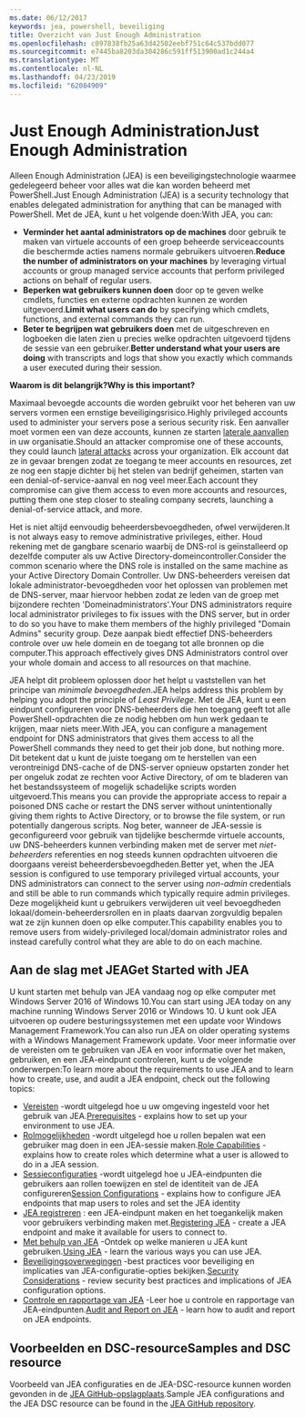 ```yaml
---
ms.date: 06/12/2017
keywords: jea, powershell, beveiliging
title: Overzicht van Just Enough Administration
ms.openlocfilehash: c097838fb25a63d42502eebf751c64c537bdd077
ms.sourcegitcommit: e7445ba8203da304286c591ff513900ad1c244a4
ms.translationtype: MT
ms.contentlocale: nl-NL
ms.lasthandoff: 04/23/2019
ms.locfileid: "62084909"
---
```

# <a name="just-enough-administration"></a><span data-ttu-id="8bb4a-103">Just Enough Administration</span><span class="sxs-lookup"><span data-stu-id="8bb4a-103">Just Enough Administration</span></span>

<span data-ttu-id="8bb4a-104">Alleen Enough Administration (JEA) is een beveiligingstechnologie waarmee gedelegeerd beheer voor alles wat die kan worden beheerd met PowerShell.</span><span class="sxs-lookup"><span data-stu-id="8bb4a-104">Just Enough Administration (JEA) is a security technology that enables delegated administration for anything that can be managed with PowerShell.</span></span>
<span data-ttu-id="8bb4a-105">Met de JEA, kunt u het volgende doen:</span><span class="sxs-lookup"><span data-stu-id="8bb4a-105">With JEA, you can:</span></span>

- <span data-ttu-id="8bb4a-106">**Verminder het aantal administrators op de machines** door gebruik te maken van virtuele accounts of een groep beheerde serviceaccounts die beschermde acties namens normale gebruikers uitvoeren.</span><span class="sxs-lookup"><span data-stu-id="8bb4a-106">**Reduce the number of administrators on your machines** by leveraging virtual accounts or group managed service accounts that perform privileged actions on behalf of regular users.</span></span>
- <span data-ttu-id="8bb4a-107">**Beperken wat gebruikers kunnen doen** door op te geven welke cmdlets, functies en externe opdrachten kunnen ze worden uitgevoerd.</span><span class="sxs-lookup"><span data-stu-id="8bb4a-107">**Limit what users can do** by specifying which cmdlets, functions, and external commands they can run.</span></span>
- <span data-ttu-id="8bb4a-108">**Beter te begrijpen wat gebruikers doen** met de uitgeschreven en logboeken die laten zien u precies welke opdrachten uitgevoerd tijdens de sessie van een gebruiker.</span><span class="sxs-lookup"><span data-stu-id="8bb4a-108">**Better understand what your users are doing** with transcripts and logs that show you exactly which commands a user executed during their session.</span></span>

<span data-ttu-id="8bb4a-109">**Waarom is dit belangrijk?**</span><span class="sxs-lookup"><span data-stu-id="8bb4a-109">**Why is this important?**</span></span>

<span data-ttu-id="8bb4a-110">Maximaal bevoegde accounts die worden gebruikt voor het beheren van uw servers vormen een ernstige beveiligingsrisico.</span><span class="sxs-lookup"><span data-stu-id="8bb4a-110">Highly privileged accounts used to administer your servers pose a serious security risk.</span></span>
<span data-ttu-id="8bb4a-111">Een aanvaller moet vormen een van deze accounts, kunnen ze starten [laterale aanvallen](http://aka.ms/pth) in uw organisatie.</span><span class="sxs-lookup"><span data-stu-id="8bb4a-111">Should an attacker compromise one of these accounts, they could launch [lateral attacks](http://aka.ms/pth) across your organization.</span></span>
<span data-ttu-id="8bb4a-112">Elk account dat ze in gevaar brengen zodat ze toegang te meer accounts en resources, zet ze nog een stapje dichter bij het stelen van bedrijf geheimen, starten van een denial-of-service-aanval en nog veel meer.</span><span class="sxs-lookup"><span data-stu-id="8bb4a-112">Each account they compromise can give them access to even more accounts and resources, putting them one step closer to stealing company secrets, launching a denial-of-service attack, and more.</span></span>

<span data-ttu-id="8bb4a-113">Het is niet altijd eenvoudig beheerdersbevoegdheden, ofwel verwijderen.</span><span class="sxs-lookup"><span data-stu-id="8bb4a-113">It is not always easy to remove administrative privileges, either.</span></span>
<span data-ttu-id="8bb4a-114">Houd rekening met de gangbare scenario waarbij de DNS-rol is geïnstalleerd op dezelfde computer als uw Active Directory-domeincontroller.</span><span class="sxs-lookup"><span data-stu-id="8bb4a-114">Consider the common scenario where the DNS role is installed on the same machine as your Active Directory Domain Controller.</span></span>
<span data-ttu-id="8bb4a-115">Uw DNS-beheerders vereisen dat lokale administrator-bevoegdheden voor het oplossen van problemen met de DNS-server, maar hiervoor hebben zodat ze leden van de groep met bijzondere rechten 'Domeinadministrators'.</span><span class="sxs-lookup"><span data-stu-id="8bb4a-115">Your DNS administrators require local administrator privileges to fix issues with the DNS server, but in order to do so you have to make them members of the highly privileged "Domain Admins" security group.</span></span>
<span data-ttu-id="8bb4a-116">Deze aanpak biedt effectief DNS-beheerders controle over uw hele domein en de toegang tot alle bronnen op die computer.</span><span class="sxs-lookup"><span data-stu-id="8bb4a-116">This approach effectively gives DNS Administrators control over your whole domain and access to all resources on that machine.</span></span>

<span data-ttu-id="8bb4a-117">JEA helpt dit probleem oplossen door het helpt u vaststellen van het principe van *minimale bevoegdheden*.</span><span class="sxs-lookup"><span data-stu-id="8bb4a-117">JEA helps address this problem by helping you adopt the principle of *Least Privilege*.</span></span>
<span data-ttu-id="8bb4a-118">Met de JEA, kunt u een eindpunt configureren voor DNS-beheerders die hen toegang geeft tot alle PowerShell-opdrachten die ze nodig hebben om hun werk gedaan te krijgen, maar niets meer.</span><span class="sxs-lookup"><span data-stu-id="8bb4a-118">With JEA, you can configure a management endpoint for DNS administrators that gives them access to all the PowerShell commands they need to get their job done, but nothing more.</span></span>
<span data-ttu-id="8bb4a-119">Dit betekent dat u kunt de juiste toegang om te herstellen van een verontreinigd DNS-cache of de DNS-server opnieuw opstarten zonder het per ongeluk zodat ze rechten voor Active Directory, of om te bladeren van het bestandssysteem of mogelijk schadelijke scripts worden uitgevoerd.</span><span class="sxs-lookup"><span data-stu-id="8bb4a-119">This means you can provide the appropriate access to repair a poisoned DNS cache or restart the DNS server without unintentionally giving them rights to Active Directory, or to browse the file system, or run potentially dangerous scripts.</span></span>
<span data-ttu-id="8bb4a-120">Nog beter, wanneer de JEA-sessie is geconfigureerd voor gebruik van tijdelijke beschermde virtuele accounts, uw DNS-beheerders kunnen verbinding maken met de server met *niet-beheerders* referenties en nog steeds kunnen opdrachten uitvoeren die doorgaans vereist beheerdersbevoegdheden.</span><span class="sxs-lookup"><span data-stu-id="8bb4a-120">Better yet, when the JEA session is configured to use temporary privileged virtual accounts, your DNS administrators can connect to the server using *non-admin* credentials and still be able to run commands which typically require admin privileges.</span></span>
<span data-ttu-id="8bb4a-121">Deze mogelijkheid kunt u gebruikers verwijderen uit veel bevoegdheden lokaal/domein-beheerdersrollen en in plaats daarvan zorgvuldig bepalen wat ze zijn kunnen doen op elke computer.</span><span class="sxs-lookup"><span data-stu-id="8bb4a-121">This capability enables you to remove users from widely-privileged local/domain administrator roles and instead carefully control what they are able to do on each machine.</span></span>

## <a name="get-started-with-jea"></a><span data-ttu-id="8bb4a-122">Aan de slag met JEA</span><span class="sxs-lookup"><span data-stu-id="8bb4a-122">Get Started with JEA</span></span>

<span data-ttu-id="8bb4a-123">U kunt starten met behulp van JEA vandaag nog op elke computer met Windows Server 2016 of Windows 10.</span><span class="sxs-lookup"><span data-stu-id="8bb4a-123">You can start using JEA today on any machine running Windows Server 2016 or Windows 10.</span></span>
<span data-ttu-id="8bb4a-124">U kunt ook JEA uitvoeren op oudere besturingssystemen met een update voor Windows Management Framework.</span><span class="sxs-lookup"><span data-stu-id="8bb4a-124">You can also run JEA on older operating systems with a Windows Management Framework update.</span></span>
<span data-ttu-id="8bb4a-125">Voor meer informatie over de vereisten om te gebruiken van JEA en voor informatie over het maken, gebruiken, en een JEA-eindpunt controleren, kunt u de volgende onderwerpen:</span><span class="sxs-lookup"><span data-stu-id="8bb4a-125">To learn more about the requirements to use JEA and to learn how to create, use, and audit a JEA endpoint, check out the following topics:</span></span>

- <span data-ttu-id="8bb4a-126">[Vereisten](prerequisites.md) -wordt uitgelegd hoe u uw omgeving ingesteld voor het gebruik van JEA.</span><span class="sxs-lookup"><span data-stu-id="8bb4a-126">[Prerequisites](prerequisites.md) - explains how to set up your environment to use JEA.</span></span>
- <span data-ttu-id="8bb4a-127">[Rolmogelijkheden](role-capabilities.md) -wordt uitgelegd hoe u rollen bepalen wat een gebruiker mag doen in een JEA-sessie maken.</span><span class="sxs-lookup"><span data-stu-id="8bb4a-127">[Role Capabilities](role-capabilities.md) - explains how to create roles which determine what a user is allowed to do in a JEA session.</span></span>
- <span data-ttu-id="8bb4a-128">[Sessieconfiguraties](session-configurations.md) -wordt uitgelegd hoe u JEA-eindpunten die gebruikers aan rollen toewijzen en stel de identiteit van de JEA configureren</span><span class="sxs-lookup"><span data-stu-id="8bb4a-128">[Session Configurations](session-configurations.md) - explains how to configure JEA endpoints that map users to roles and set the JEA identity</span></span>
- <span data-ttu-id="8bb4a-129">[JEA registreren](register-jea.md) : een JEA-eindpunt maken en het toegankelijk maken voor gebruikers verbinding maken met.</span><span class="sxs-lookup"><span data-stu-id="8bb4a-129">[Registering JEA](register-jea.md) - create a JEA endpoint and make it available for users to connect to.</span></span>
- <span data-ttu-id="8bb4a-130">[Met behulp van JEA](using-jea.md) -Ontdek op welke manieren u JEA kunt gebruiken.</span><span class="sxs-lookup"><span data-stu-id="8bb4a-130">[Using JEA](using-jea.md) - learn the various ways you can use JEA.</span></span>
- <span data-ttu-id="8bb4a-131">[Beveiligingsoverwegingen](security-considerations.md) -best practices voor beveiliging en implicaties van JEA-configuratie-opties bekijken.</span><span class="sxs-lookup"><span data-stu-id="8bb4a-131">[Security Considerations](security-considerations.md) - review security best practices and implications of JEA configuration options.</span></span>
- <span data-ttu-id="8bb4a-132">[Controle en rapportage van JEA](audit-and-report.md) -Leer hoe u controle en rapportage van JEA-eindpunten.</span><span class="sxs-lookup"><span data-stu-id="8bb4a-132">[Audit and Report on JEA](audit-and-report.md) - learn how to audit and report on JEA endpoints.</span></span>

## <a name="samples-and-dsc-resource"></a><span data-ttu-id="8bb4a-133">Voorbeelden en DSC-resource</span><span class="sxs-lookup"><span data-stu-id="8bb4a-133">Samples and DSC resource</span></span>

<span data-ttu-id="8bb4a-134">Voorbeeld van JEA configuraties en de JEA-DSC-resource kunnen worden gevonden in de [JEA GitHub-opslagplaats](https://github.com/PowerShell/JEA).</span><span class="sxs-lookup"><span data-stu-id="8bb4a-134">Sample JEA configurations and the JEA DSC resource can be found in the [JEA GitHub repository](https://github.com/PowerShell/JEA).</span></span>